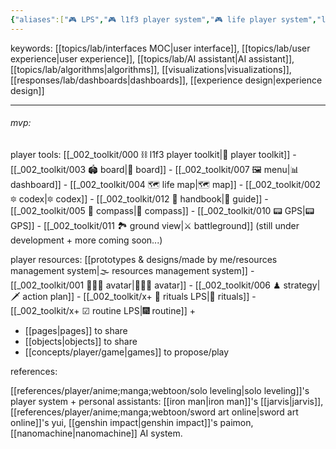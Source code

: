 ```yaml
---
{"aliases":["🎮 LPS","🎮 l1f3 player system","🎮 life player system","life player system","L1F3 player system"],"created in":"2022-02-11T11:29:00-03:00","last tended to":"2024-09-24T16:28:23-03:00","tags":["project","l1f3","art","player","design","lab","🌱"],"dg-publish":true,"notestage":["🌱"],"created":"2022-02-11T11:29:00.000-03:00","updated":"2025-03-01T13:38:35.857-03:00","permalink":"/004-l1-f3/l1f3-player-system/","dgPassFrontmatter":true}
---
```


keywords: [[topics/lab/interfaces MOC\|user interface]], [[topics/lab/user experience\|user experience]], [[topics/lab/AI assistant\|AI assistant]], [[topics/lab/algorithms\|algorithms]], [[visualizations\|visualizations]], [[responses/lab/dashboards\|dashboards]], [[experience design\|experience design]]

---

###### mvp:

player tools:
[[_002_toolkit/000 ⛓ l1f3 player toolkit\|🧰 player toolkit]]
	- [[_002_toolkit/003 🏟 board\|🎲 board]]
	- [[_002_toolkit/007 🖼 menu\|📊 dashboard]]
	- [[_002_toolkit/004 🗺 life map\|🗺 map]]
	- [[_002_toolkit/002 🔯 codex\|🔯 codex]]
	- [[_002_toolkit/012 📓 handbook\|📓 guide]]
	- [[_002_toolkit/005 🧭 compass\|🧭 compass]]
	- [[_002_toolkit/010 📟 GPS\|📟 GPS]]
	- [[_002_toolkit/011 🏞 ground view\|⚔ battleground]]
(still under development + more coming soon...)

player resources:
[[prototypes & designs/made by me/resources management system\|🌫 resources management system]]
	- [[_002_toolkit/001 👨🏻‍🎤 avatar\|👨🏻‍🎤 avatar]]
	- [[_002_toolkit/006 ♟ strategy\|🗡 action plan]]
	- [[_002_toolkit/x+ 📿 rituals LPS\|📿 rituals]]
	- [[_002_toolkit/x+ ☑ routine LPS\|🎆 routine]]
+
- [[pages\|pages]] to share
- [[objects\|objects]] to share
- [[concepts/player/game\|games]] to propose/play

references:

[[references/player/anime;manga;webtoon/solo leveling\|solo leveling]]'s player system
\+ personal assistants: [[iron man\|iron man]]'s [[jarvis\|jarvis]], [[references/player/anime;manga;webtoon/sword art online\|sword art online]]'s yui, [[genshin impact\|genshin impact]]'s paimon, [[nanomachine\|nanomachine]] AI system.